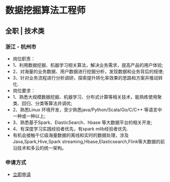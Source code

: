 
# 数据挖掘算法工程师
## 全职  |  技术类
### 浙江 - 杭州市

- 岗位职责：
- 1、利用数据挖掘、机器学习相关算法，解决业务需求，提高产品的用户体验;
- 2、对海量的业务数据、用户数据进行挖掘分析，发现数据和业务背后的规律;
- 3、针对业务流程进行分析调研，探索提升转化率效果的思路和方案并推动转化.
- 岗位要求：
- 1、熟悉大规模数据挖掘、机器学习、分布式计算等相关技术，能熟练使用聚类、回归、分类等算法并调优;
- 2、熟悉Linux 环境开发，至少熟悉java/Python/Scala/Go/C/C++ 等语言中一种或一种以上;
- 3、熟悉基于Spark、ElasticSearch、hbase 等大数据平台的相关开发;
- 4、有深度学习实践经验者优先，有spark mlib经验者优先.
- 有机会接触千亿级海量数据的离线和实时的数据处理，涉及Java,Spark,Hive,Spark streaming,Hbase,Elasticsearch,Flink等大数据的前沿技术和多云的统一架构。
### 申请方式
- <a href="mailto:hr@tuya.com?subject=求职简历-数据挖掘算法工程师-来自GitHub">立即申请</a>